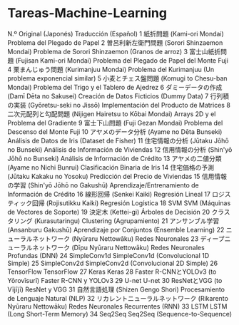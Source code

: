# Tareas-Machine-Learning

N.º	Original (Japonés)	Traducción (Español)
1	紙折問題 (Kami-ori Mondai)	Problema del Plegado de Papel
2	曽呂利新左衛門問題 (Sorori Shinzaemon Mondai)	Problema de Sorori Shinzaemon (Granos de arroz)
3	富士山紙折問題 (Fujisan Kami-ori Mondai)	Problema del Plegado de Papel del Monte Fuji
4	栗まんじゅう問題 (Kurimanjuu Mondai)	Problema del Kurimanjuu (Un problema exponencial similar)
5	小麦とチェス盤問題 (Komugi to Chesu-ban Mondai)	Problema del Trigo y el Tablero de Ajedrez
6	ダミーデータの作成 (Damī Dēta no Sakusei)	Creación de Datos Ficticios (Dummy Data)
7	行列積の実装 (Gyōretsu-seki no Jissō)	Implementación del Producto de Matrices
8	二次元配列と勾配問題 (Nijigen Hairetsu to Kōbai Mondai)	Arrays 2D y el Problema del Gradiente
9	富士下山問題 (Fuji Gezan Mondai)	Problema del Descenso del Monte Fuji
10	アヤメのデータ分析 (Ayame no Dēta Bunseki)	Análisis de Datos de Iris (Dataset de Fisher)
11	住宅情報の分析 (Jūtaku Jōhō no Bunseki)	Análisis de Información de Viviendas
12	信用情報の分析 (Shin'yō Jōhō no Bunseki)	Análisis de Información de Crédito
13	アヤメの二値分類 (Ayame no Nichi Bunrui)	Clasificación Binaria de Iris
14	住宅価格の予測 (Jūtaku Kakaku no Yosoku)	Predicción del Precio de Viviendas
15	信用情報の学習 (Shin'yō Jōhō no Gakushū)	Aprendizaje/Entrenamiento de Información de Crédito
16	線形回帰 (Senkei Kaiki)	Regresión Lineal
17	ロジスティック回帰 (Rojisutikku Kaiki)	Regresión Logística
18	SVM	SVM (Máquinas de Vectores de Soporte)
19	決定木 (Kettei-gi)	Árboles de Decisión
20	クラスタリング (Kurasutaringu)	Clustering (Agrupamiento)
21	アンサンブル学習 (Ansanburu Gakushū)	Aprendizaje por Conjuntos (Ensemble Learning)
22	ニューラルネットワーク (Nyūraru Nettowāku)	Redes Neuronales
23	ディープニューラルネットワーク (Dīpu Nyūraru Nettowāku)	Redes Neuronales Profundas (DNN)
24	SimpleConv1d	SimpleConv1d (Convolucional 1D Simple)
25	SimpleConv2d	SimpleConv2d (Convolucional 2D Simple)
26	TensorFlow	TensorFlow
27	Keras	Keras
28	Faster R-CNNとYOLOv3 (to Yōrovīsurī)	Faster R-CNN y YOLOv3
29	U-net	U-net
30	ResNetとVGG (to Vījījī)	ResNet y VGG
31	自然言語処理 (Shizen Gengo Shori)	Procesamiento de Lenguaje Natural (NLP)
32	リカレントニューラルネットワーク (Rikarento Nyūraru Nettowāku)	Redes Neuronales Recurrentes (RNN)
33	LSTM	LSTM (Long Short-Term Memory)
34	Seq2Seq	Seq2Seq (Sequence-to-Sequence)
